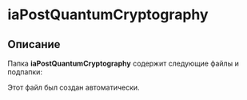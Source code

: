 # iaPostQuantumCryptography

## Описание
Папка **iaPostQuantumCryptography** содержит следующие файлы и подпапки:

Этот файл был создан автоматически.
